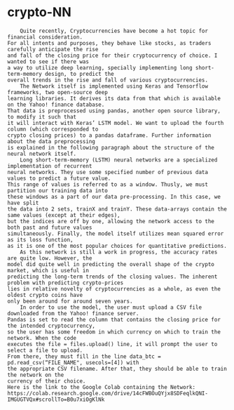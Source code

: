# crypto-NN
		Quite recently, Cryptocurrencies have become a hot topic for financial consideration.
	For all intents and purposes, they behave like stocks, as traders carefully anticipate the rise 
	and fall of the closing price for their cryptocurrency of choice. I wanted to see if there was
	a way to utilize deep learning, specially implementing long short-term-memory design, to predict the 
	overall trends in the rise and fall of various cryptocurrencies.
		The Network itself is implemented using Keras and Tensorflow frameworks, two open-source deep 
	learning libraries. It derives its data from that which is available on the Yahoo! finance database. 
	That data is preprocessed using pandas, another open source library, to modify it such that 
	it will interact with Keras’ LSTM model. We want to upload the fourth column (which corresponded to 
	crypto closing prices) to a pandas dataframe. Further information about the data preprocessing
	is explained in the following paragraph about the structure of the neural network itself.
		Long short-term-memory (LSTM) neural networks are a specialized implementation of recurrent 
	neural networks. They use some specified number of previous data values to predict a future value. 
	This range of values is referred to as a window. Thusly, we must partition our training data into 
	these windows as a part of our data pre-processing. In this case, we have split 
	the data into 2 sets, trainX and trainY. These data-arrays contain the same values (except at their edges),
	but the indices are off by one, allowing the network access to the both past and future values
	simultaneously. Finally, the model itself utilizes mean squared error as its loss function, 
	as it is one of the most popular choices for quantitative predictions.
		As this network is still a work in progress, the accuracy rates are quite low. However, the 
	model did quite well in predicting the overall shape of the crypto market, which is useful in 
	predicting the long-term trends of the closing values. The inherent problem with predicting crypto-prices 
	lies in relative novelty of cryptocurrencies as a whole, as even the oldest crypto coins have 
	only been around for around seven years.
		In order to use the model, the user must upload a CSV file downloaded from the Yahoo! finance server. 
	Pandas is set to read the column that contains the closing price for the intended cryptocurrency, 
	so the user has some freedom in which currency on which to train the network. When the code 
	executes the file = files.upload() line, it will prompt the user to select a file to upload. 
	From there, they must fill in the line data_btc = pd.read_csv(“FILE_NAME", usecols=[4]) with 
	the appropriate CSV filename. After that, they should be able to train the network on the 
	currency of their choice.
	Here is the link to the Google Colab containing the Network:
	https://colab.research.google.com/drive/14cFWBOuQYjx8SDFeqlkQNI-IMGUGTVQx#scrollTo=B0u7xiOgKlNk
